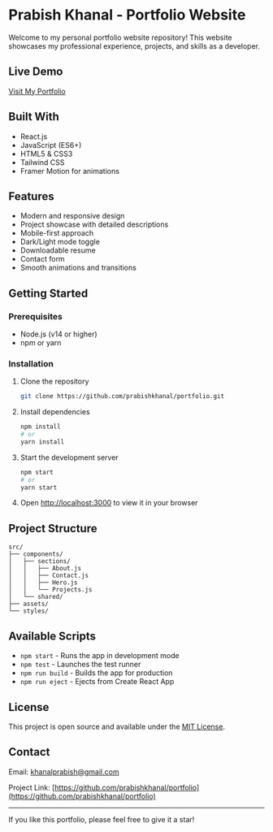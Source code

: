 # Prabish Khanal - Portfolio Website

Welcome to my personal portfolio website repository! This website showcases my professional experience, projects, and skills as a developer.

## Live Demo

[Visit My Portfolio](https://prabishkhanal.github.io/Portfolio/#home)

## Built With

- React.js
- JavaScript (ES6+)
- HTML5 & CSS3
- Tailwind CSS
- Framer Motion for animations

## Features

- Modern and responsive design
- Project showcase with detailed descriptions
- Mobile-first approach
- Dark/Light mode toggle
- Downloadable resume
- Contact form
- Smooth animations and transitions

## Getting Started

### Prerequisites

- Node.js (v14 or higher)
- npm or yarn

### Installation

1. Clone the repository
   ```bash
   git clone https://github.com/prabishkhanal/portfolio.git
   ```

2. Install dependencies
   ```bash
   npm install
   # or
   yarn install
   ```

3. Start the development server
   ```bash
   npm start
   # or
   yarn start
   ```

4. Open [http://localhost:3000](http://localhost:3000) to view it in your browser

## Project Structure

```
src/
├── components/
│   ├── sections/
│   │   ├── About.js
│   │   ├── Contact.js
│   │   ├── Hero.js
│   │   └── Projects.js
│   └── shared/
├── assets/
└── styles/
```

## Available Scripts

- `npm start` - Runs the app in development mode
- `npm test` - Launches the test runner
- `npm run build` - Builds the app for production
- `npm run eject` - Ejects from Create React App

## License

This project is open source and available under the [MIT License](LICENSE).

## Contact

Email: khanalprabish@gmail.com

Project Link: [https://github.com/prabishkhanal/portfolio](https://github.com/prabishkhanal/portfolio) 

---

 If you like this portfolio, please feel free to give it a star!
